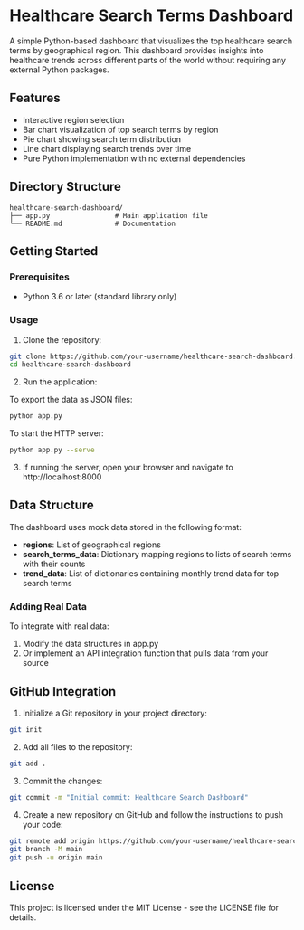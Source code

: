 # Healthcare Search Terms Dashboard

A simple Python-based dashboard that visualizes the top healthcare search terms by geographical region. This dashboard provides insights into healthcare trends across different parts of the world without requiring any external Python packages.

## Features

- Interactive region selection
- Bar chart visualization of top search terms by region
- Pie chart showing search term distribution
- Line chart displaying search trends over time
- Pure Python implementation with no external dependencies

## Directory Structure

```
healthcare-search-dashboard/
├── app.py                # Main application file
└── README.md             # Documentation
```

## Getting Started

### Prerequisites

- Python 3.6 or later (standard library only)

### Usage

1. Clone the repository:
```bash
git clone https://github.com/your-username/healthcare-search-dashboard.git
cd healthcare-search-dashboard
```

2. Run the application:

To export the data as JSON files:
```bash
python app.py
```

To start the HTTP server:
```bash
python app.py --serve
```

3. If running the server, open your browser and navigate to http://localhost:8000

## Data Structure

The dashboard uses mock data stored in the following format:

- **regions**: List of geographical regions
- **search_terms_data**: Dictionary mapping regions to lists of search terms with their counts
- **trend_data**: List of dictionaries containing monthly trend data for top search terms

### Adding Real Data

To integrate with real data:
1. Modify the data structures in app.py
2. Or implement an API integration function that pulls data from your source

## GitHub Integration

1. Initialize a Git repository in your project directory:
```bash
git init
```

2. Add all files to the repository:
```bash
git add .
```

3. Commit the changes:
```bash
git commit -m "Initial commit: Healthcare Search Dashboard"
```

4. Create a new repository on GitHub and follow the instructions to push your code:
```bash
git remote add origin https://github.com/your-username/healthcare-search-dashboard.git
git branch -M main
git push -u origin main
```

## License

This project is licensed under the MIT License - see the LICENSE file for details.
